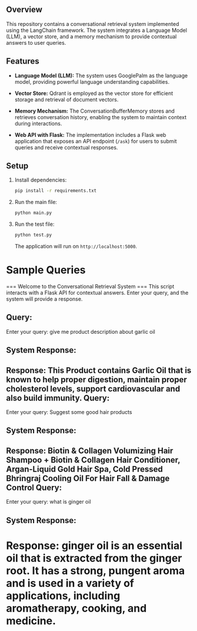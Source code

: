## Overview

This repository contains a conversational retrieval system implemented using the LangChain framework. The system integrates a Language Model (LLM), a vector store, and a memory mechanism to provide contextual answers to user queries.

## Features

- **Language Model (LLM):** The system uses GooglePalm as the language model, providing powerful language understanding capabilities.

- **Vector Store:** Qdrant is employed as the vector store for efficient storage and retrieval of document vectors.

- **Memory Mechanism:** The ConversationBufferMemory stores and retrieves conversation history, enabling the system to maintain context during interactions.

- **Web API with Flask:** The implementation includes a Flask web application that exposes an API endpoint (`/ask`) for users to submit queries and receive contextual responses.

## Setup

1. Install dependencies:

    ```bash
    pip install -r requirements.txt
    ```

2. Run the main file:

    ```bash
    python main.py
    ```
3. Run the test file:
   
    ```bash
    python test.py
    ```

    The application will run on `http://localhost:5000`.
# Sample Queries
=== Welcome to the Conversational Retrieval System ===
This script interacts with a Flask API for contextual answers.
Enter your query, and the system will provide a response.

Query:
----------------
Enter your query: give me product description about garlic oil

System Response:
-----------------
Response: This Product contains Garlic Oil that is known to help proper digestion, maintain proper cholesterol levels, support cardiovascular and also build immunity.
Query:
----------------
Enter your query: Suggest some good hair products

System Response:
-----------------
Response: Biotin & Collagen Volumizing Hair Shampoo + Biotin & Collagen Hair Conditioner, Argan-Liquid Gold Hair Spa, Cold Pressed Bhringraj Cooling Oil For Hair Fall & Damage Control
Query:
-----------------
Enter your query: what is ginger oil

System Response:
-----------------
Response: ginger oil is an essential oil that is extracted from the ginger root. It has a strong, pungent aroma and is used in a variety of applications, including aromatherapy, cooking, and medicine.
======================================================================================================================================================================
